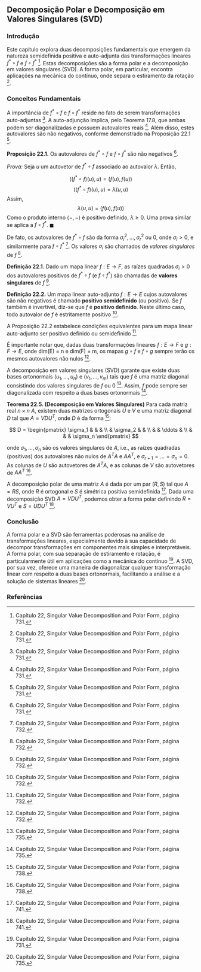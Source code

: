 ## Decomposição Polar e Decomposição em Valores Singulares (SVD)

### Introdução
Este capítulo explora duas decomposições fundamentais que emergem da natureza semidefinida positiva e auto-adjunta das transformações lineares $f^* \circ f$ e $f \circ f^*$ [^1]. Estas decomposições são a forma polar e a decomposição em valores singulares (SVD). A forma polar, em particular, encontra aplicações na mecânica do contínuo, onde separa o estiramento da rotação [^1].

### Conceitos Fundamentais

A importância de $f^* \circ f$ e $f \circ f^*$ reside no fato de serem transformações auto-adjuntas [^1]. A auto-adjunção implica, pelo Teorema 17.8, que ambas podem ser diagonalizadas e possuem autovalores reais [^1]. Além disso, estes autovalores são não negativos, conforme demonstrado na Proposição 22.1 [^1].

**Proposição 22.1.** Os autovalores de $f^* \circ f$ e $f \circ f^*$ são não negativos [^1].

*Prova:* Seja $u$ um autovetor de $f^* \circ f$ associado ao autovalor $\lambda$. Então,

$$((f^* \circ f)(u), u) = (f(u), f(u))$$
$$((f^* \circ f)(u), u) = \lambda(u, u)$$
Assim,
$$\lambda(u, u) = (f(u), f(u))$$
Como o produto interno $\langle -, - \rangle$ é positivo definido, $\lambda \geq 0$. Uma prova similar se aplica a $f \circ f^*$. $\blacksquare$

De fato, os autovalores de $f^* \circ f$ são da forma $\sigma_i^2, ..., \sigma_r^2$ ou 0, onde $\sigma_i > 0$, e similarmente para $f \circ f^*$ [^2]. Os valores $\sigma_i$ são chamados de *valores singulares* de $f$ [^2].

**Definição 22.1.** Dado um mapa linear $f: E \rightarrow F$, as raízes quadradas $\sigma_i > 0$ dos autovalores positivos de $f^* \circ f$ (e $f \circ f^*$) são chamadas de **valores singulares** de $f$ [^2].

**Definição 22.2.** Um mapa linear auto-adjunto $f: E \rightarrow E$ cujos autovalores são não negativos é chamado **positivo semidefinido** (ou positivo). Se $f$ também é invertível, diz-se que $f$ é **positivo definido**. Neste último caso, todo autovalor de $f$ é estritamente positivo [^2].

A Proposição 22.2 estabelece condições equivalentes para um mapa linear auto-adjunto ser positivo definido ou semidefinido [^2].

É importante notar que, dadas duas transformações lineares $f: E \rightarrow F$ e $g: F \rightarrow E$, onde dim(E) = n e dim(F) = m, os mapas $g \circ f$ e $f \circ g$ sempre terão os mesmos autovalores não nulos [^2].

A decomposição em valores singulares (SVD) garante que existe duas bases ortonormais $(u_1, ..., u_n)$ e $(v_1, ..., v_m)$ tais que $f$ é uma matriz diagonal consistindo dos valores singulares de $f$ ou 0 [^5]. Assim, $f$ pode sempre ser diagonalizada com respeito a duas bases ortonormais [^5].

**Teorema 22.5. (Decomposição em Valores Singulares)** Para cada matriz real $n \times n$ $A$, existem duas matrizes ortogonais $U$ e $V$ e uma matriz diagonal $D$ tal que $A = VDU^T$, onde $D$ é da forma [^8]:

$$
D = \begin{pmatrix}
\sigma_1 & & & \\
& \sigma_2 & & \\
& & \ddots & \\
& & & \sigma_n
\end{pmatrix}
$$

onde $\sigma_1, ..., \sigma_n$ são os valores singulares de $A$, i.e., as raízes quadradas (positivas) dos autovalores não nulos de $A^T A$ e $A A^T$, e $\sigma_{r+1} = ... = \sigma_n = 0$. As colunas de $U$ são autovetores de $A^T A$, e as colunas de $V$ são autovetores de $A A^T$ [^8].

A decomposição polar de uma matriz $A$ é dada por um par $(R, S)$ tal que $A = RS$, onde $R$ é ortogonal e $S$ é simétrica positiva semidefinida [^11]. Dada uma decomposição SVD $A = VDU^T$, podemos obter a forma polar definindo $R = VU^T$ e $S = UDU^T$ [^11].

### Conclusão

A forma polar e a SVD são ferramentas poderosas na análise de transformações lineares, especialmente devido à sua capacidade de decompor transformações em componentes mais simples e interpretáveis. A forma polar, com sua separação de estiramento e rotação, é particularmente útil em aplicações como a mecânica do contínuo [^1]. A SVD, por sua vez, oferece uma maneira de diagonalizar qualquer transformação linear com respeito a duas bases ortonormais, facilitando a análise e a solução de sistemas lineares [^5].

### Referências
[^1]: Capítulo 22, Singular Value Decomposition and Polar Form, página 731.
[^2]: Capítulo 22, Singular Value Decomposition and Polar Form, página 732.
[^5]: Capítulo 22, Singular Value Decomposition and Polar Form, página 735.
[^8]: Capítulo 22, Singular Value Decomposition and Polar Form, página 738.
[^11]: Capítulo 22, Singular Value Decomposition and Polar Form, página 741.
<!-- END -->